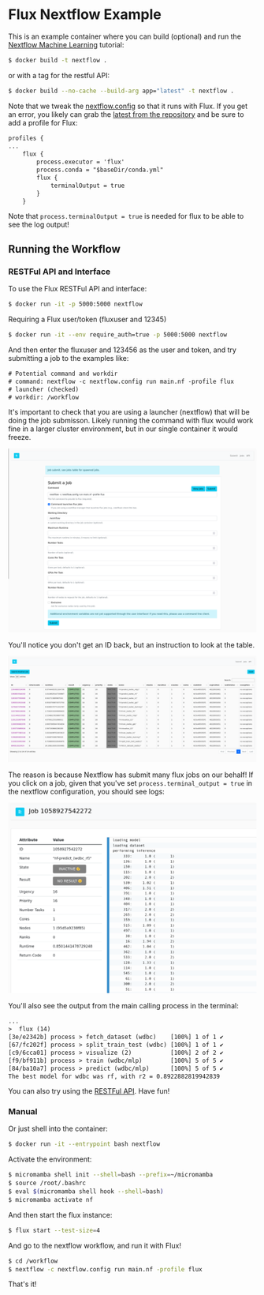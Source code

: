# Flux Nextflow Example

This is an example container where you can build (optional) and run
the [Nextflow Machine Learning](https://github.com/nextflow-io/ml-hyperopt) tutorial:

```bash
$ docker build -t nextflow .
```

or with a tag for the restful API:

```bash
$ docker build --no-cache --build-arg app="latest" -t nextflow .
```

Note that we tweak the [nextflow.config](nextflow.config) so that it runs with
Flux. If you get an error, you likely can grab the [latest from the repository](https://github.com/nextflow-io/ml-hyperopt/blob/master/nextflow.config) and be sure to add a profile for Flux:

```
profiles {
...
    flux {
        process.executor = 'flux'
        process.conda = "$baseDir/conda.yml"
        flux {
            terminalOutput = true
        }
    }
```

Note that `process.terminalOutput = true` is needed for flux to be able to see the log output!

## Running the Workflow

### RESTFul API and Interface

To use the Flux RESTFul API and interface:

```bash
$ docker run -it -p 5000:5000 nextflow
```

Requiring a Flux user/token (fluxuser and 12345)

```bash
$ docker run -it --env require_auth=true -p 5000:5000 nextflow
```

And then enter the fluxuser and 123456 as the user and token, and try submitting a job to
the examples like:

```console
# Potential command and workdir
# command: nextflow -c nextflow.config run main.nf -profile flux
# launcher (checked)
# workdir: /workflow
```

It's important to check that you are using a launcher (nextflow) that will be doing
the job submisson. Likely running the command with flux would work fine in a larger cluster
environment, but in our single container it would freeze.

![img/submit.png](img/submit.png)

You'll notice you don't get an ID back, but an instruction to look at the table.

![img/table.png](img/table.png)

The reason is because Nextflow has submit many flux jobs on our behalf!
If you click on a job, given that you've set `process.terminal_output = true`
in the nextflow configuration, you should see logs:

![img/log.png](img/log.png)

You'll also see the output from the main calling process in the terminal:


```console
...
>  flux (14)
[3e/e2342b] process > fetch_dataset (wdbc)    [100%] 1 of 1 ✔
[67/fc202f] process > split_train_test (wdbc) [100%] 1 of 1 ✔
[c9/6cca01] process > visualize (2)           [100%] 2 of 2 ✔
[f9/bf911b] process > train (wdbc/mlp)        [100%] 5 of 5 ✔
[84/ba10a7] process > predict (wdbc/mlp)      [100%] 5 of 5 ✔
The best model for wdbc was rf, with r2 = 0.8922882819942839
```

You can also try using the [RESTFul API](https://flux-framework.org/flux-restful-api/getting_started/user-guide.html#getting-started-user-guide--page-root). Have fun!

### Manual

Or just shell into the container:

```bash
$ docker run -it --entrypoint bash nextflow
```

Activate the environment:

```bash
$ micromamba shell init --shell=bash --prefix=~/micromamba
$ source /root/.bashrc
$ eval $(micromamba shell hook --shell=bash)
$ micromamba activate nf
```

And then start the flux instance:

```bash
$ flux start --test-size=4
```

And go to the nextflow workflow, and run it with Flux!

```bash
$ cd /workflow
$ nextflow -c nextflow.config run main.nf -profile flux
```
That's it! 
